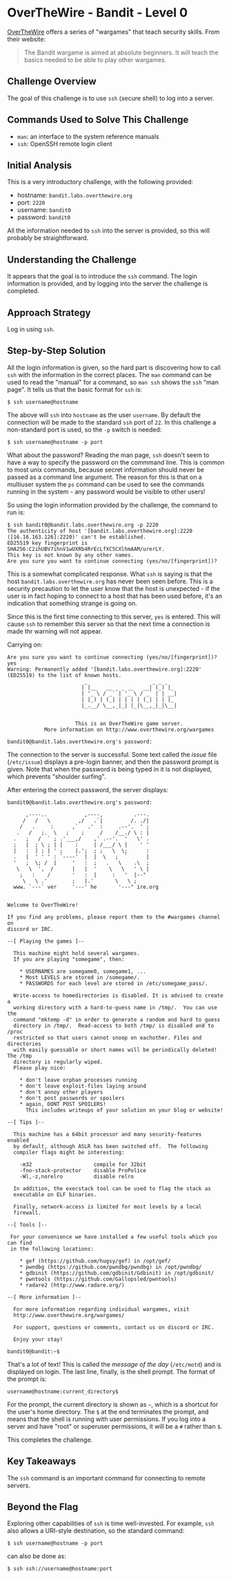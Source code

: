 # OverTheWire - Bandit - Level 0

[OverTheWire](https://overthewire.org) offers a series of "wargames" that teach
security skills. From their website:

> The Bandit wargame is aimed at absolute beginners. It will teach the basics
> needed to be able to play other wargames.

## Challenge Overview

The goal of this challenge is to use `ssh` (*s*ecure *sh*ell) to log into a
server.

## Commands Used to Solve This Challenge

- `man`: an interface to the system reference manuals
- `ssh`: OpenSSH remote login client

## Initial Analysis

This is a very introductory challenge, with the following provided:

- hostname: `bandit.labs.overthewire.org`
- port: `2220`
- username: `bandit0`
- password: `bandit0`

All the information needed to `ssh` into the server is provided, so this will
probably be straightforward.

## Understanding the Challenge

It appears that the goal is to introduce the `ssh` command. The login
information is provided, and by logging into the server the challenge is
completed.

## Approach Strategy

Log in using `ssh`.

## Step-by-Step Solution

All the login information is given, so the hard part is discovering how to call
`ssh` with the information in the correct places. The `man` command can be used
to read the "manual" for a command, so `man ssh` shows the `ssh` "man page". It
tells us that the basic format for `ssh` is:

```
$ ssh username@hostname
```

The above will `ssh` into `hostname` as the user `username`. By default the
connection will be made to the standard `ssh` port of `22`. In this challenge a
non-standard port is used, so the `-p` switch is needed:

```
$ ssh username@hostname -p port
```

What about the password? Reading the man page, `ssh` doesn't seem to have a way
to specify the password on the commmand line. This is common to most unix
commands, because secret information should never be passed as a command line
argument. The reason for this is that on a multiuser system the `ps` command can
be used to see the commands running in the system - any password would be
visible to other users!

So using the login information provided by the challenge, the command to run is:

```
$ ssh bandit0@bandit.labs.overthewire.org -p 2220
The authenticity of host '[bandit.labs.overthewire.org]:2220 ([16.16.163.126]:2220)' can't be established.
ED25519 key fingerprint is SHA256:C2ihUBV7ihnV1wUXRb4RrEcLfXC5CXlhmAAM/urerLY.
This key is not known by any other names.
Are you sure you want to continue connecting (yes/no/[fingerprint])?
```

This is a somewhat complicated response. What `ssh` is saying is that the host
`bandit.labs.overthewire.org` has never been seen before. This is a security
precaution to let the user know that the host is unexpected - if the user is in
fact hoping to connect to a host that has been used before, it's an indication
that something strange is going on.

Since this is the first time connecting to this server, `yes` is entered. This
will cause `ssh` to remember this server so that the next time a connection is
made thr warning will not appear.

Carrying on:

```
Are you sure you want to continue connecting (yes/no/[fingerprint])? yes
Warning: Permanently added '[bandit.labs.overthewire.org]:2220' (ED25519) to the list of known hosts.
                         _                     _ _ _
                        | |__   __ _ _ __   __| (_) |_
                        | '_ \ / _` | '_ \ / _` | | __|
                        | |_) | (_| | | | | (_| | | |_
                        |_.__/ \__,_|_| |_|\__,_|_|\__|


                      This is an OverTheWire game server.
            More information on http://www.overthewire.org/wargames

bandit0@bandit.labs.overthewire.org's password:
```

The connection to the server is successful. Some text called the _issue_ file
(`/etc/issue`) displays a pre-login banner, and then the password prompt is
given. Note that when the password is being typed in it is not displayed, which
prevents "shoulder surfing".

After entering the correct password, the server displays:

```
bandit0@bandit.labs.overthewire.org's password:

      ,----..            ,----,          .---.
     /   /   \         ,/   .`|         /. ./|
    /   .     :      ,`   .'  :     .--'.  ' ;
   .   /   ;.  \   ;    ;     /    /__./ \ : |
  .   ;   /  ` ; .'___,/    ,' .--'.  '   \' .
  ;   |  ; \ ; | |    :     | /___/ \ |    ' '
  |   :  | ; | ' ;    |.';  ; ;   \  \;      :
  .   |  ' ' ' : `----'  |  |  \   ;  `      |
  '   ;  \; /  |     '   :  ;   .   \    .\  ;
   \   \  ',  /      |   |  '    \   \   ' \ |
    ;   :    /       '   :  |     :   '  |--"
     \   \ .'        ;   |.'       \   \ ;
  www. `---` ver     '---' he       '---" ire.org


Welcome to OverTheWire!

If you find any problems, please report them to the #wargames channel on
discord or IRC.

--[ Playing the games ]--

  This machine might hold several wargames.
  If you are playing "somegame", then:

    * USERNAMES are somegame0, somegame1, ...
    * Most LEVELS are stored in /somegame/.
    * PASSWORDS for each level are stored in /etc/somegame_pass/.

  Write-access to homedirectories is disabled. It is advised to create a
  working directory with a hard-to-guess name in /tmp/.  You can use the
  command "mktemp -d" in order to generate a random and hard to guess
  directory in /tmp/.  Read-access to both /tmp/ is disabled and to /proc
  restricted so that users cannot snoop on eachother. Files and directories
  with easily guessable or short names will be periodically deleted! The /tmp
  directory is regularly wiped.
  Please play nice:

    * don't leave orphan processes running
    * don't leave exploit-files laying around
    * don't annoy other players
    * don't post passwords or spoilers
    * again, DONT POST SPOILERS!
      This includes writeups of your solution on your blog or website!

--[ Tips ]--

  This machine has a 64bit processor and many security-features enabled
  by default, although ASLR has been switched off.  The following
  compiler flags might be interesting:

    -m32                    compile for 32bit
    -fno-stack-protector    disable ProPolice
    -Wl,-z,norelro          disable relro

  In addition, the execstack tool can be used to flag the stack as
  executable on ELF binaries.

  Finally, network-access is limited for most levels by a local
  firewall.

--[ Tools ]--

 For your convenience we have installed a few useful tools which you can find
 in the following locations:

    * gef (https://github.com/hugsy/gef) in /opt/gef/
    * pwndbg (https://github.com/pwndbg/pwndbg) in /opt/pwndbg/
    * gdbinit (https://github.com/gdbinit/Gdbinit) in /opt/gdbinit/
    * pwntools (https://github.com/Gallopsled/pwntools)
    * radare2 (http://www.radare.org/)

--[ More information ]--

  For more information regarding individual wargames, visit
  http://www.overthewire.org/wargames/

  For support, questions or comments, contact us on discord or IRC.

  Enjoy your stay!

bandit0@bandit:~$
```

That's a lot of text! This is called the _message of the day_ (`/etc/motd`) and
is displayed on login. The last line, finally, is the shell prompt. The format
of the prompt is:

```
username@hostname:current_directory$
```

For the prompt, the current directory is shown as `~`, which is a shortcut for
the user's home directory. The `$` at the end terminates the prompt, and means
that the shell is running with user permissions. If you log into a server and
have "root" or superuser permissions, it will be a `#` rather than `$`.

This completes the challenge.

## Key Takeaways

The `ssh` command is an important command for connecting to remote servers.

## Beyond the Flag

Exploring other capabilities of `ssh` is time well-invested. For example, `ssh`
also allows a URI-style destination, so the standard command:

```
$ ssh username@hostname -p port
```

can also be done as:

```
$ ssh ssh://username@hostname:port
```
